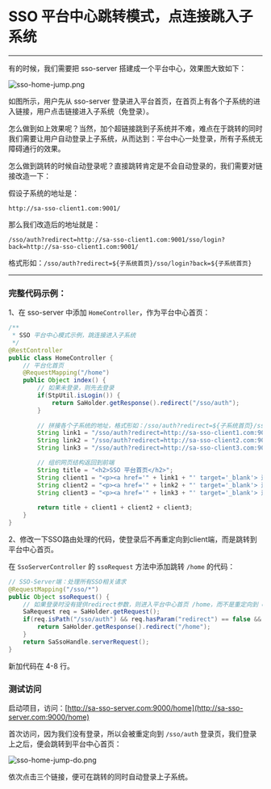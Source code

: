# SSO 平台中心跳转模式，点连接跳入子系统

--- 

有的时候，我们需要把 sso-server 搭建成一个平台中心，效果图大致如下：

![sso-home-jump.png](https://oss.dev33.cn/sa-token/doc/sso/sso-home-jump.png 's-w-sh')

如图所示，用户先从 sso-server 登录进入平台首页，在首页上有各个子系统的进入链接，用户点击链接进入子系统（免登录）。

怎么做到如上效果呢？当然，加个超链接跳到子系统并不难，难点在于跳转的同时我们需要让用户自动登录上子系统，从而达到：平台中心一处登录，所有子系统无障碍通行的效果。

怎么做到跳转的时候自动登录呢？直接跳转肯定是不会自动登录的，我们需要对链接改造一下：

假设子系统的地址是：

``` url
http://sa-sso-client1.com:9001/
```

那么我们改造后的地址就是：

``` url
/sso/auth?redirect=http://sa-sso-client1.com:9001/sso/login?back=http://sa-sso-client1.com:9001/
```

格式形如：`/sso/auth?redirect=${子系统首页}/sso/login?back=${子系统首页}`

--- 

### 完整代码示例：

1、在 sso-server 中添加 `HomeController`，作为平台中心首页：

``` java
/**
 * SSO 平台中心模式示例，跳连接进入子系统 
 */
@RestController
public class HomeController {
	// 平台化首页
	@RequestMapping("/home")
	public Object index() {
		// 如果未登录，则先去登录
		if(StpUtil.isLogin()) {
			return SaHolder.getResponse().redirect("/sso/auth");
		}
		
		// 拼接各个子系统的地址，格式形如：/sso/auth?redirect=${子系统首页}/sso/login?back=${子系统首页}
		String link1 = "/sso/auth?redirect=http://sa-sso-client1.com:9001/sso/login?back=http://sa-sso-client1.com:9001/";
		String link2 = "/sso/auth?redirect=http://sa-sso-client2.com:9001/sso/login?back=http://sa-sso-client2.com:9001/";
		String link3 = "/sso/auth?redirect=http://sa-sso-client3.com:9001/sso/login?back=http://sa-sso-client3.com:9001/";

		// 组织网页结构返回到前端 
		String title = "<h2>SSO 平台首页</h2>";
		String client1 = "<p><a href='" + link1 + "' target='_blank'> 进入Client1系统 </a></p>";
		String client2 = "<p><a href='" + link2 + "' target='_blank'> 进入Client2系统 </a></p>";
		String client3 = "<p><a href='" + link3 + "' target='_blank'> 进入Client3系统 </a></p>";
		
		return title + client1 + client2 + client3;
	}
}
```

2、修改一下SSO路由处理的代码，使登录后不再重定向到client端，而是跳转到平台中心首页。

在 `SsoServerController` 的 `ssoRequest` 方法中添加跳转 `/home` 的代码：

``` java
// SSO-Server端：处理所有SSO相关请求 
@RequestMapping("/sso/*")
public Object ssoRequest() {
	// 如果登录时没有提供redirect参数，则进入平台中心首页 /home，而不是重定向到 client 端 
	SaRequest req = SaHolder.getRequest();
	if(req.isPath("/sso/auth") && req.hasParam("redirect") == false && StpUtil.isLogin()) {
		return SaHolder.getResponse().redirect("/home");
	}
	return SaSsoHandle.serverRequest();
}
```

新加代码在 4-8 行。

### 测试访问

启动项目，访问：[http://sa-sso-server.com:9000/home](http://sa-sso-server.com:9000/home)

首次访问，因为我们没有登录，所以会被重定向到 `/sso/auth` 登录页，我们登录上之后，便会跳转到平台中心首页：

![sso-home-jump-do.png](https://oss.dev33.cn/sa-token/doc/sso/sso-home-jump-do.png 's-w-sh')

依次点击三个链接，便可在跳转的同时自动登录上子系统。
